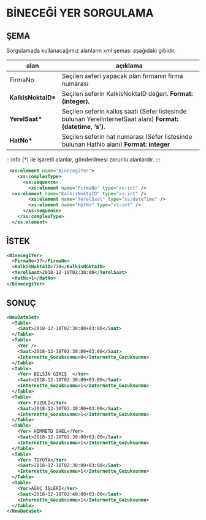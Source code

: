 # BİNECEĞİ YER SORGULAMA

## ŞEMA

Sorgulamada kullanacağımız alanların xml şeması aşağıdaki gibidir.

| alan                | açıklama                                                                                                    |
| ------------------- | ----------------------------------------------------------------------------------------------------------- |
| FirmaNo             | Seçilen seferi yapacak olan firmanın firma numarası                                                         |
| **KalkisNoktaID\*** | Seçilen seferin KalkisNoktaID değeri. **Format:(integer).**                                                 |
| **YerelSaat\***     | Seçilen seferin kalkış saati (Sefer listesinde bulunan YerelInternetSaat alanı) **Format:(datetime, ‘s’).** |
| **HatNo\***         | Seçilen seferin hat numarası (Sefer listesinde bulunan HatNo alanı) **Format: integer**                     |

:::info
(\*) ile işaretli alanlar, gönderilmesi zorunlu alanlardır.
:::

```xml
 <xs:element name="BinecegiYer">
    <xs:complexType>
      <xs:sequence>
        <xs:element name="FirmaNo" type="xs:int" />
  <xs:element name="KalkisNoktaID" type="xs:int" />
        <xs:element name="YerelSaat" type="xs:dateTime" />
        <xs:element name="HatNo" type="xs:int" />
      </xs:sequence>
    </xs:complexType>
  </xs:element>
```

## İSTEK

```xml
<BinecegiYer>
  <FirmaNo>37</FirmaNo>
  <KalkisNoktaID>738</KalkisNoktaID>
  <YerelSaat>2018-12-10T02:30:00</YerelSaat>
  <HatNo>1</HatNo>
</BinecegiYer>
```

## SONUÇ

```xml
<NewDataSet>
  <Table>
    <Saat>2018-12-10T02:30:00+03:00</Saat>
  </Table>
  <Table>
    <Yer />
    <Saat>2018-12-10T02:30:00+03:00</Saat>
    <Internette_Gozuksunmu>0</Internette_Gozuksunmu>
  </Table>
  <Table>
    <Yer> BELSİN GİRİŞ  </Yer>
    <Saat>2018-12-10T02:30:00+03:00</Saat>
    <Internette_Gozuksunmu>1</Internette_Gozuksunmu>
  </Table>
  <Table>
    <Yer> FUZULİ</Yer>
    <Saat>2018-12-10T02:30:00+03:00</Saat>
    <Internette_Gozuksunmu>1</Internette_Gozuksunmu>
  </Table>
  <Table>
    <Yer> HIMMETD SHEL</Yer>
    <Saat>2018-12-10T02:30:00+03:00</Saat>
    <Internette_Gozuksunmu>1</Internette_Gozuksunmu>
  </Table>
  <Table>
    <Yer> TOYOTA</Yer>
    <Saat>2018-12-10T02:30:00+03:00</Saat>
    <Internette_Gozuksunmu>1</Internette_Gozuksunmu>
  </Table>
  <Table>
    <Yer>AĞAÇ İŞLERİ</Yer>
    <Saat>2018-12-10T02:40:00+03:00</Saat>
    <Internette_Gozuksunmu>1</Internette_Gozuksunmu>
  </Table>
</NewDataSet>
```
